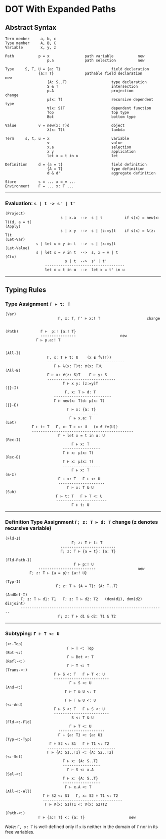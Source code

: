 # DOT With Expanded Paths

## Abstract Syntax

    Term member     a, b, c
    Type member     A, B, C
    Variable        x, y, z

    Path           p = x			    path variable			new
                       p.a			    path selection			new

    Type     S, T, U = {a: T}                       field declaration
     		       {a:! T}			    pathable field declaration		new
                       {A: S..T}                    type declaration
                       S & T                        intersection
                       p.A                          projection				change
                       μ(x: T)                      recursive dependent type
                       ∀(x: S)T                     dependent function
                       Top                          top type
                       Bot                          bottom type

    Value          v = new(x: T)d                   object
                       λ(x: T)t                     lambda

    Term     s, t, u = x                            variable
                       v                            value
                       x.a                          selection
                       x y                          application
                       let x = t in u               let

    Definition     d = {a = t}                      field definition
                       {A = T}                      type definition
                       d & d'                       aggregate definition

    Store          s = ... x = v ...
    Environment    Γ = ... x: T ...

***

### Evaluation: `s | t -> s' | t'`

    (Project)
                             s | x.a  -->  s | t          if s(x) = new(x: T)(d, a = t)
    (Apply)
                             s | x y  -->  s | [z:=y]t    if s(x) = λ(z: T)t
    (Let-Var)
                  s | let x = y in t  -->  s | [x:=y]t
    (Let-Value)
                  s | let x = v in t  -->  s, x = v | t
    (Ctx)
                               s | t  -->  s' | t'
                      ------------------------------------
                      let x = t in u  -->  let x = t' in u

***

## Typing Rules

### Type Assignment `Γ ⊢ t: T`

    (Var)
                            Γ, x: T, Γ' ⊢ x:! T						change


    (Path)			Г ⊢  p:! {a:! T}
    				----------------					new
				  Г ⊢ p.a:! T


    (All-I)
                       Γ, x: T ⊢ t: U    (x ∉ fv(T))
                       -----------------------------------
                          Γ ⊢ λ(x: T)t: ∀(x: T)U
    (All-E)
                       Γ ⊢ x: ∀(z: S)T    Γ ⊢ y: S
                       -------------------------------
                              Γ ⊢ x y: [z:=y]T
    ({}-I)
                               Γ, x: T ⊢ d: T
                          --------------------------
                          Γ ⊢ new(x: T)d: μ(x: T)
    ({}-E)
                                Γ ⊢ x: {a: T}
                                --------------
                                 Γ ⊢ x.a: T
    (Let)
                Γ ⊢ t: T   Γ, x: T ⊢ u: U   (x ∉ fv(U))
                ----------------------------------------------
                            Γ ⊢ let x = t in u: U
    (Rec-I)
                                  Γ ⊢ x: T
                              -----------------
                              Γ ⊢ x: μ(x: T)
    (Rec-E)
                              Γ ⊢ x: μ(x: T)
                              -----------------
                                  Γ ⊢ x: T
    (&-I)
                            Γ ⊢ x: T   Γ ⊢ x: U
                            ---------------------
                                Γ ⊢ x: T & U
    (Sub)
                           Γ ⊢ t: T   Γ ⊢ T <: U
                           -----------------------
                                  Γ ⊢ t: U

***

### Definition Type Assignment `Γ; z: T ⊢ d: T`						change (z denotes recursive variable)

    (Fld-I)
                                  Γ; z: T ⊢ t: T
                             -------------------------
                             Γ; z: T ⊢ {a = t}: {a: T}

    (Fld-Path-I)
                                   Г ⊢ p:! U
    			   --------------------------					new
			   Г; z: T ⊢ {a = p}: {a:! U}

    (Typ-I)
                           Γ; z: T ⊢ {A = T}: {A: T..T}

    (AndDef-I)
           Γ; z: T ⊢ d1: T1   Γ; z: T ⊢ d2: T2   (dom(d1), dom(d2) disjoint)
           -----------------------------------------------------------------
                            Γ; z: T ⊢ d1 & d2: T1 & T2


***

### Subtyping: `Γ ⊢ T <: U`

    (<:-Top)
                                Γ ⊢ T <: Top
    (Bot-<:)
                                Γ ⊢ Bot <: T
    (Refl-<:)
                                Γ ⊢ T <: T
    (Trans-<:)
                          Γ ⊢ S <: T   Γ ⊢ T <: U
                          -------------------------
                                 Γ ⊢ S <: U
    (And-<:)
                               Γ ⊢ T & U <: T

                               Γ ⊢ T & U <: U
    (<:-And)
                          Γ ⊢ S <: T   Γ ⊢ S <: U
                          -------------------------
                                  S <: T & U
    (Fld-<:-Fld)
                                 Γ ⊢ T <: U
                            ---------------------
                            Γ ⊢ {a: T} <: {a: U}
    (Typ-<:-Typ)
                        Γ ⊢ S2 <: S1   Γ ⊢ T1 <: T2
                       -------------------------------
                       Γ ⊢ {A: S1..T1} <: {A: S2..T2}
    (<:-Sel)
                              Γ ⊢ x: {A: S..T}
                              -----------------
                                Γ ⊢ S <: x.A
    (Sel-<:)
                              Γ ⊢ x: {A: S..T}
                              -----------------
                               Γ ⊢ x.A <: T
    (All-<:-All)
                     Γ ⊢ S2 <: S1   Γ, x: S2 ⊢ T1 <: T2
                     ------------------------------------
                      Γ ⊢ ∀(x: S1)T1 <: ∀(x: S2)T2

    (Path-<:)		   
    			   Г ⊢ {a:! T} <: {a: T}					new


*Note:* `Γ, x: T` is well-defined only if `x` is neither in the domain of `Γ` nor in
its free variables.

